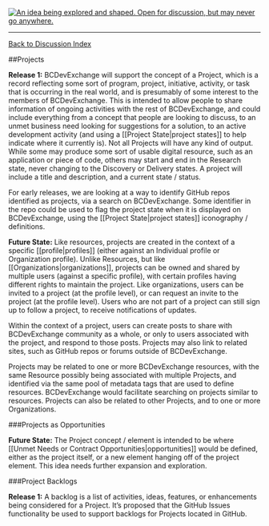 <a rel="research" href="https://github.com/BCDevExchange/docs/wiki/Project-States"><img alt="An idea being explored and shaped. Open for discussion, but may never go anywhere." style="border-width:0" src="https://img.shields.io/badge/BCDevExchange-Research-red.svg" title="An idea being explored and shaped. Open for discussion, but may never go anywhere." /></a>

---
[Back to Discussion Index](../discussion_index.md)


##Projects

**Release 1:** BCDevExchange will support the concept of a Project, which is a record reflecting some sort of program, project, initiative, activity, or task that is occurring in the real world, and is presumably of some interest to the members of BCDevExchange. This is intended to allow people to share information of ongoing activities with the rest of BCDevExchange, and could include everything from a concept that people are looking to discuss, to an unmet business need looking for suggestions for a solution, to an active development activity (and using a [[Project State|project states]] to help indicate where it currently is). Not all Projects will have any kind of output. While some may produce some sort of usable digital resource, such as an application or piece of code, others may start and end in the Research state, never changing to the Discovery or Delivery states. A project will include a title and description, and a current state / status. 

For early releases, we are looking at a way to identify GitHub repos identified as projects, via a search on BCDevExchange. Some identifier in the repo could be used to flag the project state when it is displayed on BCDevExchange, using the [[Project State|project states]] iconography / definitions.

**Future State:** Like resources, projects are created in the context of a specific [[profile|profiles]] (either against an Individual profile or Organization profile). Unlike Resources, but like [[Organizations|organizations]], projects can be owned and shared by multiple users (against a specific profile), with certain profiles having different rights to maintain the project. Like organizations, users can be invited to a project (at the profile level), or can request an invite to the project (at the profile level). Users who are not part of a project can still sign up to follow a project, to receive notifications of updates.  

Within the context of a project, users can create posts to share with BCDevExchange community as a whole, or only to users associated with the project, and respond to those posts. Projects may also link to related sites, such as GitHub repos or forums outside of BCDevExchange.  

Projects may be related to one or more BCDevExchange resources, with the same Resource possibly being associated with multiple Projects, and identified via the same pool of metadata tags that are used to define resources. BCDevExchange would facilitate searching on projects similar to resources. Projects can also be related to other Projects, and to one or more Organizations. 

###Projects as Opportunities 

**Future State:** The Project concept / element is intended to be where [[Unmet Needs or Contract Opportunities|opportunities]] would be defined, either as the project itself, or a new element hanging off of the project element. This idea needs further expansion and exploration. 

###Project Backlogs

**Release 1:** A backlog is a list of activities, ideas, features, or enhancements being considered for a Project. It’s proposed that the GitHub Issues functionality be used to support backlogs for Projects located in GitHub.

